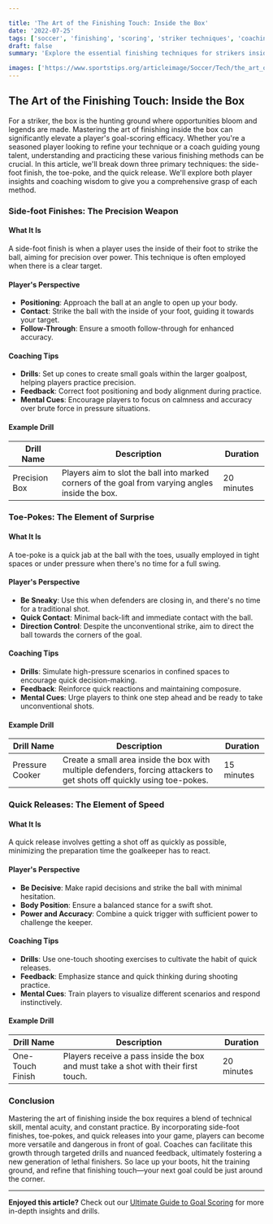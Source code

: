 ```yaml
---

title: 'The Art of the Finishing Touch: Inside the Box'
date: '2022-07-25'
tags: ['soccer', 'finishing', 'scoring', 'striker techniques', 'coaching tips', 'soccer drills', 'goal scoring', 'inside the box', 'quick release']
draft: false
summary: 'Explore the essential finishing techniques for strikers inside the box, featuring strategic insights into side-foot finishes, toe-pokes, and quick releases from a blend of player and coaching perspectives.'

images: ['https://www.sportstips.org/articleimage/Soccer/Tech/the_art_of_the_finishing_touch_inside_the_box.webp']
---
```


## The Art of the Finishing Touch: Inside the Box

For a striker, the box is the hunting ground where opportunities bloom and legends are made. Mastering the art of finishing inside the box can significantly elevate a player's goal-scoring efficacy. Whether you're a seasoned player looking to refine your technique or a coach guiding young talent, understanding and practicing these various finishing methods can be crucial. In this article, we'll break down three primary techniques: the side-foot finish, the toe-poke, and the quick release. We'll explore both player insights and coaching wisdom to give you a comprehensive grasp of each method. 

### Side-foot Finishes: The Precision Weapon

#### What It Is

A side-foot finish is when a player uses the inside of their foot to strike the ball, aiming for precision over power. This technique is often employed when there is a clear target.

#### Player's Perspective

- **Positioning**: Approach the ball at an angle to open up your body.
- **Contact**: Strike the ball with the inside of your foot, guiding it towards your target.
- **Follow-Through**: Ensure a smooth follow-through for enhanced accuracy.

#### Coaching Tips

- **Drills**: Set up cones to create small goals within the larger goalpost, helping players practice precision. 
- **Feedback**: Correct foot positioning and body alignment during practice.
- **Mental Cues**: Encourage players to focus on calmness and accuracy over brute force in pressure situations.

#### Example Drill

| Drill Name   | Description   | Duration |
|--------------|----------------|-----------|
| Precision Box | Players aim to slot the ball into marked corners of the goal from varying angles inside the box. | 20 minutes |

### Toe-Pokes: The Element of Surprise

#### What It Is

A toe-poke is a quick jab at the ball with the toes, usually employed in tight spaces or under pressure when there's no time for a full swing.

#### Player's Perspective

- **Be Sneaky**: Use this when defenders are closing in, and there's no time for a traditional shot.
- **Quick Contact**: Minimal back-lift and immediate contact with the ball.
- **Direction Control**: Despite the unconventional strike, aim to direct the ball towards the corners of the goal.

#### Coaching Tips

- **Drills**: Simulate high-pressure scenarios in confined spaces to encourage quick decision-making.
- **Feedback**: Reinforce quick reactions and maintaining composure.
- **Mental Cues**: Urge players to think one step ahead and be ready to take unconventional shots.

#### Example Drill

| Drill Name     | Description                                          | Duration |
|----------------|------------------------------------------------------|----------|
| Pressure Cooker | Create a small area inside the box with multiple defenders, forcing attackers to get shots off quickly using toe-pokes. | 15 minutes |

### Quick Releases: The Element of Speed

#### What It Is

A quick release involves getting a shot off as quickly as possible, minimizing the preparation time the goalkeeper has to react.

#### Player's Perspective

- **Be Decisive**: Make rapid decisions and strike the ball with minimal hesitation.
- **Body Position**: Ensure a balanced stance for a swift shot.
- **Power and Accuracy**: Combine a quick trigger with sufficient power to challenge the keeper.

#### Coaching Tips

- **Drills**: Use one-touch shooting exercises to cultivate the habit of quick releases.
- **Feedback**: Emphasize stance and quick thinking during shooting practice.
- **Mental Cues**: Train players to visualize different scenarios and respond instinctively.

#### Example Drill

| Drill Name  | Description                                                | Duration |
|-------------|------------------------------------------------------------|----------|
| One-Touch Finish | Players receive a pass inside the box and must take a shot with their first touch. | 20 minutes |

### Conclusion

Mastering the art of finishing inside the box requires a blend of technical skill, mental acuity, and constant practice. By incorporating side-foot finishes, toe-pokes, and quick releases into your game, players can become more versatile and dangerous in front of goal. Coaches can facilitate this growth through targeted drills and nuanced feedback, ultimately fostering a new generation of lethal finishers. So lace up your boots, hit the training ground, and refine that finishing touch—your next goal could be just around the corner.

---

**Enjoyed this article?** Check out our [Ultimate Guide to Goal Scoring](#)    for more in-depth insights and drills.
```